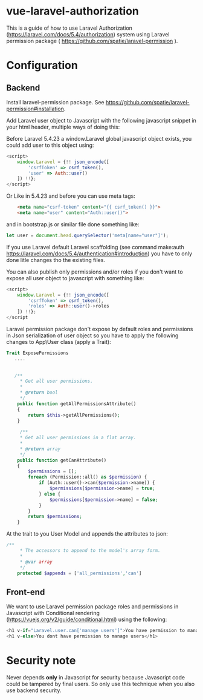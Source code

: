 # vue-laravel-authorization

This is a guide of how to use Laravel Authorization (https://laravel.com/docs/5.4/authorization) system using Laravel permission package ( https://github.com/spatie/laravel-permission ).

# Configuration 

## Backend

Install laravel-permission package. See https://github.com/spatie/laravel-permission#installation.

Add Laravel user object to Javascript with the following javascript snippet in your html header, multiple ways of doing this:

Before Laravel 5.4.23 a window.Laravel global javascript object exists, you could add user to this object using:

```javascript
<script>
    window.Laravel = {!! json_encode([
        'csrfToken' => csrf_token(),
        'user' => Auth::user()
    ]) !!};
</script>
```

Or Like in 5.4.23 and before you can use meta tags:

```html
    <meta name="csrf-token" content="{{ csrf_token() }}">
    <meta name="user" content="Auth::user()">
```

and in bootstrap.js or similar file done something like:

```javascript
let user = document.head.querySelector('meta[name="user"]');
```

If you use Laravel default Laravel scaffolding (see command make:auth https://laravel.com/docs/5.4/authentication#introduction) you have to only done litle changes tho the existing files.

You can also publish only permissions and/or roles if you don't want to expose all user object to javascript with something like:

```javascript
<script>
    window.Laravel = {!! json_encode([
        'csrfToken' => csrf_token(),
        'roles' => Auth::user()->roles
    ]) !!};
</script
```
Laravel permission package don't expose by default roles and permissions in Json serialization of user object so you have to apply the following changes to App\User class (apply a Trait):

```php
Trait ExposePermissions
   ....
   
    
   /**
     * Get all user permissions.
     *
     * @return bool
     */
    public function getAllPermissionsAttribute()
    {
        return $this->getAllPermissions();
    }
    
     /**
     * Get all user permissions in a flat array.
     *
     * @return array
     */
    public function getCanAttribute()
    {
        $permissions = [];
        foreach (Permission::all() as $permission) {
            if (Auth::user()->can($permission->name)) {
                $permissions[$permission->name] = true;
            } else {
                $permissions[$permission->name] = false;
            }
        }
        return $permissions;
    }
```

At the trait to you User Model and appends the attributes to json:

```php
/**
     * The accessors to append to the model's array form.
     *
     * @var array
     */
    protected $appends = ['all_permissions','can']
```

## Front-end

We want to use Laravel permission package roles and permissions in Javascript with Conditional rendering (https://vuejs.org/v2/guide/conditional.html) using the following:

```javascript
<h1 v-if="Laravel.user.can['manage users']">You have permission to manage users</h1>
<h1 v-else>You dont have permission to manage users</h1>

```

# Security note

Never depends **only** in Javascript for security because Javascript code could be tampered by final users. So only use this technique when you also use backend security.
